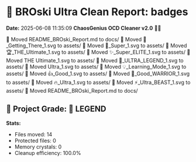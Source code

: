 # 🧹 BROski Ultra Clean Report: badges
**Date:** 2025-06-08 11:35:09
**ChaosGenius OCD Cleaner v2.0** 🧠💜

📁 Moved README_BROski_Report.md to docs/
📁 Moved 🌱_Getting_There_1.svg to assets/
📁 Moved 🚀_Super_1.svg to assets/
📁 Moved 🏆_THE_Ultimate_1.svg to assets/
📁 Moved ✨_Super_ELITE_1.svg to assets/
📁 Moved THE Ultimate_1.svg to assets/
📁 Moved 💎_ULTRA_LEGEND_1.svg to assets/
📁 Moved Ultra_1.svg to assets/
📁 Moved 💡_Learning_Mode_1.svg to assets/
📁 Moved 👍_Good_1.svg to assets/
📁 Moved 💪_Good_WARRIOR_1.svg to assets/
📁 Moved 🔥_Ultra_1.svg to assets/
📁 Moved ⚡_Ultra_BEAST_1.svg to assets/
📁 Moved README_BROski_Report.md to docs/

## 🧠 Project Grade: 💯 LEGEND
**Stats:**
- Files moved: 14
- Protected files: 0
- Memory crystals: 0
- Cleanup efficiency: 100.0%